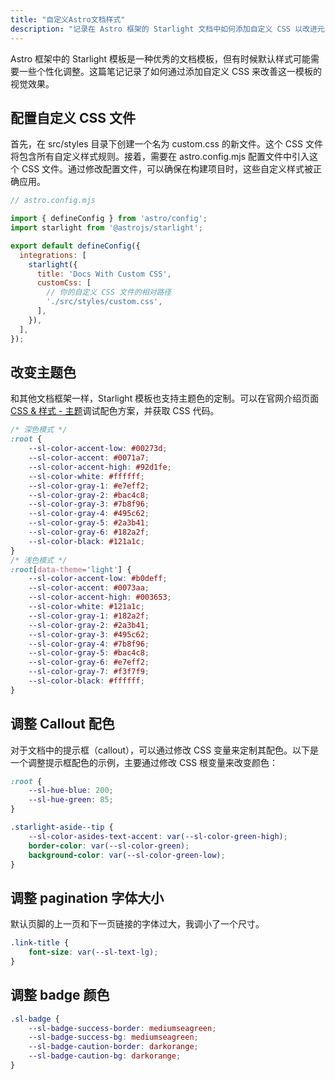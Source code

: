 ```yaml
---
title: "自定义Astro文档样式"
description: "记录在 Astro 框架的 Starlight 文档中如何添加自定义 CSS 以改进元素的美观性。"
---
```


Astro 框架中的 Starlight 模板是一种优秀的文档模板，但有时候默认样式可能需要一些个性化调整。这篇笔记记录了如何通过添加自定义 CSS 来改善这一模板的视觉效果。

## 配置自定义 CSS 文件

首先，在 src/styles 目录下创建一个名为 custom.css 的新文件。这个 CSS 文件将包含所有自定义样式规则。接着，需要在 astro.config.mjs 配置文件中引入这个 CSS 文件。通过修改配置文件，可以确保在构建项目时，这些自定义样式被正确应用。

```js
// astro.config.mjs

import { defineConfig } from 'astro/config';
import starlight from '@astrojs/starlight';

export default defineConfig({
  integrations: [
    starlight({
      title: 'Docs With Custom CSS',
      customCss: [
        // 你的自定义 CSS 文件的相对路径
        './src/styles/custom.css',
      ],
    }),
  ],
});
```

## 改变主题色

和其他文档框架一样，Starlight 模板也支持主题色的定制。可以在官网介绍页面[CSS & 样式 - 主题](https://starlight.astro.build/zh-cn/guides/css-and-tailwind/#%E4%B8%BB%E9%A2%98)调试配色方案，并获取 CSS 代码。

```css
/* 深色模式 */
:root {
    --sl-color-accent-low: #00273d;
    --sl-color-accent: #0071a7;
    --sl-color-accent-high: #92d1fe;
    --sl-color-white: #ffffff;
    --sl-color-gray-1: #e7eff2;
    --sl-color-gray-2: #bac4c8;
    --sl-color-gray-3: #7b8f96;
    --sl-color-gray-4: #495c62;
    --sl-color-gray-5: #2a3b41;
    --sl-color-gray-6: #182a2f;
    --sl-color-black: #121a1c;
}
/* 浅色模式 */
:root[data-theme='light'] {
    --sl-color-accent-low: #b0deff;
    --sl-color-accent: #0073aa;
    --sl-color-accent-high: #003653;
    --sl-color-white: #121a1c;
    --sl-color-gray-1: #182a2f;
    --sl-color-gray-2: #2a3b41;
    --sl-color-gray-3: #495c62;
    --sl-color-gray-4: #7b8f96;
    --sl-color-gray-5: #bac4c8;
    --sl-color-gray-6: #e7eff2;
    --sl-color-gray-7: #f3f7f9;
    --sl-color-black: #ffffff;
}
```

## 调整 Callout 配色

对于文档中的提示框（callout），可以通过修改 CSS 变量来定制其配色。以下是一个调整提示框配色的示例，主要通过修改 CSS 根变量来改变颜色：

```css
:root {
    --sl-hue-blue: 200;
    --sl-hue-green: 85;
}

.starlight-aside--tip {
    --sl-color-asides-text-accent: var(--sl-color-green-high);
    border-color: var(--sl-color-green);
    background-color: var(--sl-color-green-low);
}
```

## 调整 pagination 字体大小

默认页脚的上一页和下一页链接的字体过大，我调小了一个尺寸。

```css
.link-title {
    font-size: var(--sl-text-lg);
}
```

## 调整 badge 颜色

```css
.sl-badge {
    --sl-badge-success-border: mediumseagreen;
    --sl-badge-success-bg: mediumseagreen;
    --sl-badge-caution-border: darkorange;
    --sl-badge-caution-bg: darkorange;
}
```